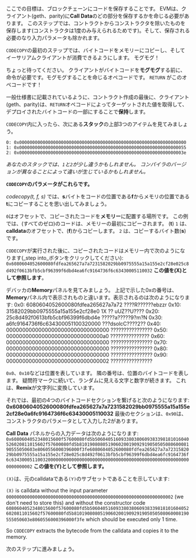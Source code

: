 ここでの目標は、ブロックチェーンにコードを保存することです。 EVMは、クライアント(geth、parity)に**Call Data**のどの部分を保存するかを命じる必要があります。   このステップでは、コントラクトからコンストラクタを除いたものを保存します(コンストラクタは1度のみ与えられるためです)。そして、保存される必要のなり入力パラメータも除かれます。

`CODECOPY`の最初のステップでは、バイトコードをメモリーにコピーし、そしてイーサリアムクライアントが消費できるようにします。  モグモグ！

ちょっと待ってください。 クライアントがバイトコードを**モグモグ**する前に、命令が必要です。モグモグすることを命じるオペコードです。 `RETURN` がこのオペコードです！

一般仕様書に記載されているように、コントラクト作成の最後に、クライアント(geth、parity)は、`RETURN`オペコードによってターゲットされた値を取得して、デプロイされたバイトコードの一部にすることで**保持**します。

`CODECOPY`内に入ったら、次にある**スタック**の上部3つのアイテムを見てみましょう。

`0: 0x0000000000000000000000000000000000000000000000000000000000000000`
`1: 0x0000000000000000000000000000000000000000000000000000000000000055`
`2: 0x000000000000000000000000000000000000000000000000000000000000003e`

_あなたのスタックでは、`1`と`2`が少し違うかもしれません。  コンパイラのバージョンが異なることによって違いが生じているかもしれません。_

**`CODECOPY`のパラメータがこれらです。**

_codecopy(t, f, s)_ では、**s**バイトをコードの位置である**f**からメモリの位置である**t**にコピーすることを思い出してみましょう。

`0`はオフセットで、コピーされたコードを**メモリー**に配置する場所です。 この例では、(すべてのゼロ)のコードは、メモリーの最初にコピーされます。 (**t**)
`1` は、**calldata**のオフセットで、(**f**)からコピーします。
`2` は、コピーするバイト数(**s**)です。

`CODECOPY`が実行された後に、コピーされたコードはメモリー内で次のようになります(_step into_ボタンをクリックしてください):
`0x6080604052600080fdfea265627a7a7231582029bb0975555a15a155e2cf28e025c8d492f0613bfb5cbf96399f6dbd4ea6fc9164736f6c63430005110032`  **この値を(X)として参照します**。

デバッカの**Memory**パネルを見てみましょう。
上記で示した0xの番号は、**Memory**パネル内で表示されものと違います。表示されるのは次のようになります:
0x0: 6080604052600080fdfea265627a7a72 ????R??????ebzzr
0x10: 31582029bb0975555a15a155e2cf28e0 1X ?? uUZ??U????
0x20: 25c8d492f0613bfb5cbf96399f6dbd4e ?????a?????9?m?N
0x30: a6fc9164736f6c634300051100320000 ???dsolcC????2??
0x40: 00000000000000000000000000000000 ????????????????
0x50: 000000000000000000000000000000a0 ???????????????
0x60: 00000000000000000000000000000000 ????????????????
0x70: 00000000000000000000000000000000 ????????????????
0x80: 00000000000000000000000000000000 ????????????????
0x90: 00000000000000000000000000000002 ????????????????

`0x0`、`0x10`などは位置を表しています。 隣の番号は、位置のバイトコードを表します。  疑問符マークに続いて、ランダムに見える文字と数字が続きます。  これは、**Remix**が文字列に変換しています。

それでは、最初の4つのバイトコードセクションを繋げると次のようになります:
**0x6080604052600080fdfea265627a7a7231582029bb0975555a15a155e2cf28e0a6fc9164736f6c63430005110032**  最後のセクションは、`0x90`は、コンストラクタのパラメータとして入力した2があります。

**Call Data** パネルからの入力データは次のようになります:
`0x6080604052348015600f57600080fd5b506040516093380380609383398181016040526020811015602f57600080fd5b81019080805190602001909291905050508060008190555050603e8060556000396000f3fe6080604052600080fdfea265627a7a7231582029bb0975555a15a155e2cf28e025c8d492f0613bfb5cbf96399f6dbd4ea6fc9164736f6c634300051100320000000000000000000000000000000000000000000000000000000000000002`
**この値を(Y)として参照します。**

`(X)`は、元のcalldataである`(Y)`のサブセットであることを示しています:

`(X)` is calldata without the input parameter `0000000000000000000000000000000000000000000000000000000000000002` (we don't need to store this)
and without the constructor code `6080604052348015600f57600080fd5b506040516093380380609383398181016040526020811015602f57600080fd5b81019080805190602001909291905050508060008190555050603e8060556000396000f3fe` which should be executed only 1 time.

So `CODECOPY` extracts the bytecode from the calldata and copies it to the memory.

次のステップに進みましょう。
